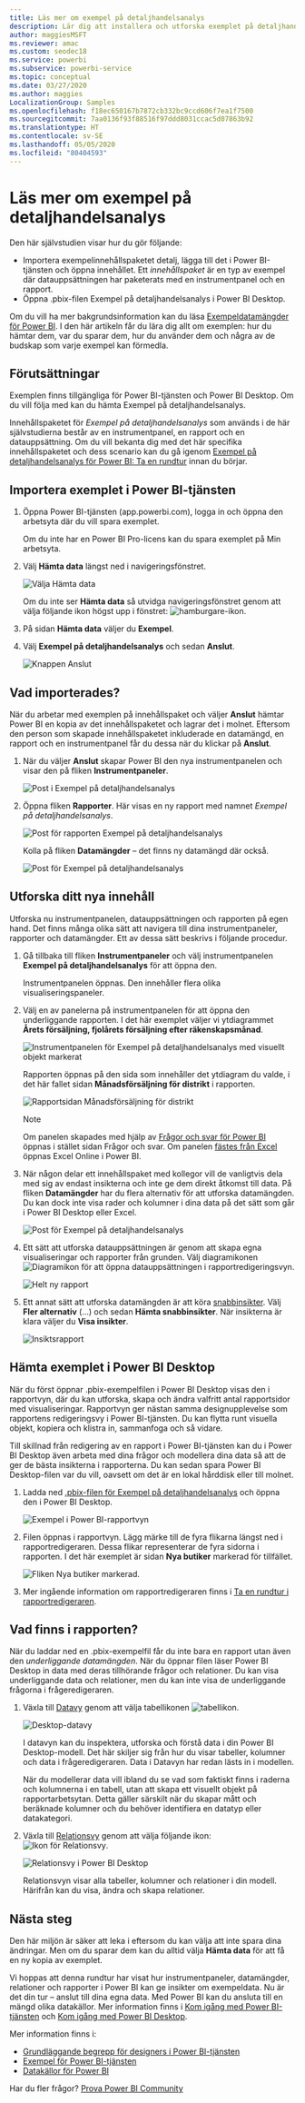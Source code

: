 ```yaml
---
title: Läs mer om exempel på detaljhandelsanalys
description: Lär dig att installera och utforska exemplet på detaljhandelsanalys i Power BI-tjänsten och i Power BI Desktop.
author: maggiesMSFT
ms.reviewer: amac
ms.custom: seodec18
ms.service: powerbi
ms.subservice: powerbi-service
ms.topic: conceptual
ms.date: 03/27/2020
ms.author: maggies
LocalizationGroup: Samples
ms.openlocfilehash: f18ec650167b7872cb332bc9ccd606f7ea1f7500
ms.sourcegitcommit: 7aa0136f93f88516f97ddd8031ccac5d07863b92
ms.translationtype: HT
ms.contentlocale: sv-SE
ms.lasthandoff: 05/05/2020
ms.locfileid: "80404593"
---
```

# <a name="explore-the-retail-analysis-sample"></a>Läs mer om exempel på detaljhandelsanalys

Den här självstudien visar hur du gör följande: 
- Importera exempelinnehållspaketet detalj, lägga till det i Power BI-tjänsten och öppna innehållet. Ett *innehållspaket* är en typ av exempel där datauppsättningen har paketerats med en instrumentpanel och en rapport. 
- Öppna .pbix-filen Exempel på detaljhandelsanalys i Power BI Desktop.

Om du vill ha mer bakgrundsinformation kan du läsa [Exempeldatamängder för Power BI](sample-datasets.md). I den här artikeln får du lära dig allt om exemplen: hur du hämtar dem, var du sparar dem, hur du använder dem och några av de budskap som varje exempel kan förmedla. 

## <a name="prerequisites"></a>Förutsättningar
Exemplen finns tillgängliga för Power BI-tjänsten och Power BI Desktop. Om du vill följa med kan du hämta Exempel på detaljhandelsanalys.

Innehållspaketet för *Exempel på detaljhandelsanalys* som används i de här självstudierna består av en instrumentpanel, en rapport och en datauppsättning.
Om du vill bekanta dig med det här specifika innehållspaketet och dess scenario kan du gå igenom [Exempel på detaljhandelsanalys för Power BI: Ta en rundtur](sample-retail-analysis.md) innan du börjar.

## <a name="import-the-sample-in-the-power-bi-service"></a>Importera exemplet i Power BI-tjänsten

1. Öppna Power BI-tjänsten (app.powerbi.com), logga in och öppna den arbetsyta där du vill spara exemplet. 

    Om du inte har en Power BI Pro-licens kan du spara exemplet på Min arbetsyta.

2. Välj **Hämta data** längst ned i navigeringsfönstret. 

   ![Välja Hämta data](media/sample-datasets/power-bi-get-data.png)

   Om du inte ser **Hämta data** så utvidga navigeringsfönstret genom att välja följande ikon högst upp i fönstret: ![hamburgare-ikon](media/sample-tutorial-connect-to-the-samples/expand-nav.png).

5. På sidan **Hämta data** väljer du **Exempel**.
   
6. Välj **Exempel på detaljhandelsanalys** och sedan **Anslut**.   
   
   ![Knappen Anslut](media/sample-tutorial-connect-to-the-samples/pbi_retailanalysissampleconnect.png)

## <a name="what-was-imported"></a>Vad importerades?
När du arbetar med exemplen på innehållspaket och väljer **Anslut** hämtar Power BI en kopia av det innehållspaketet och lagrar det i molnet. Eftersom den person som skapade innehållspaketet inkluderade en datamängd, en rapport och en instrumentpanel får du dessa när du klickar på **Anslut**. 

1. När du väljer **Anslut** skapar Power BI den nya instrumentpanelen och visar den på fliken **Instrumentpaneler**. 
   
   ![Post i Exempel på detaljhandelsanalys](media/sample-retail-analysis/retail-entry.png)
2. Öppna fliken **Rapporter**. Här visas en ny rapport med namnet *Exempel på detaljhandelsanalys*.
   
   ![Post för rapporten Exempel på detaljhandelsanalys](media/sample-tutorial-connect-to-the-samples/power-bi-new-report.png)
   
   Kolla på fliken **Datamängder** – det finns ny datamängd där också.
   
   ![Post för Exempel på detaljhandelsanalys](media/sample-tutorial-connect-to-the-samples/power-bi-new-dataset.png)

## <a name="explore-your-new-content"></a>Utforska ditt nya innehåll
Utforska nu instrumentpanelen, datauppsättningen och rapporten på egen hand. Det finns många olika sätt att navigera till dina instrumentpaneler, rapporter och datamängder. Ett av dessa sätt beskrivs i följande procedur.  

1. Gå tillbaka till fliken **Instrumentpaneler** och välj instrumentpanelen **Exempel på detaljhandelsanalys** för att öppna den.       

   Instrumentpanelen öppnas. Den innehåller flera olika visualiseringspaneler.   
 
1. Välj en av panelerna på instrumentpanelen för att öppna den underliggande rapporten. I det här exemplet väljer vi ytdiagrammet **Årets försäljning, fjolårets försäljning efter räkenskapsmånad**.  

   ![Instrumentpanelen för Exempel på detaljhandelsanalys med visuellt objekt markerat](media/sample-tutorial-connect-to-the-samples/power-bi-dashboards2new.png)

   Rapporten öppnas på den sida som innehåller det ytdiagram du valde, i det här fallet sidan **Månadsförsäljning för distrikt** i rapporten.
   
   ![Rapportsidan Månadsförsäljning för distrikt](media/sample-tutorial-connect-to-the-samples/power-bi-report.png)
   
   > [!NOTE]
   > Om panelen skapades med hjälp av [Frågor och svar för Power BI](power-bi-tutorial-q-and-a.md) öppnas i stället sidan Frågor och svar. Om panelen [fästes från Excel](service-dashboard-pin-tile-from-excel.md) öppnas Excel Online i Power BI.
   > 
   > 
1. När någon delar ett innehållspaket med kollegor vill de vanligtvis dela med sig av endast insikterna och inte ge dem direkt åtkomst till data. På fliken **Datamängder** har du flera alternativ för att utforska datamängden. Du kan dock inte visa rader och kolumner i dina data på det sätt som går i Power BI Desktop eller Excel. 
   
   ![Post för Exempel på detaljhandelsanalys](media/sample-tutorial-connect-to-the-samples/power-bi-new-dataset.png)
   
1. Ett sätt att utforska datauppsättningen är genom att skapa egna visualiseringar och rapporter från grunden. Välj diagramikonen ![Diagramikon](media/sample-tutorial-connect-to-the-samples/power-bi-chart-icon4.png) för att öppna datauppsättningen i rapportredigeringsvyn.
     
   ![Helt ny rapport](media/sample-tutorial-connect-to-the-samples/power-bi-report-editing.png)

1. Ett annat sätt att utforska datamängden är att köra [snabbinsikter](consumer/end-user-insights.md). Välj **Fler alternativ** (…) och sedan **Hämta snabbinsikter**. När insikterna är klara väljer du **Visa insikter**.
     
    ![Insiktsrapport](media/sample-tutorial-connect-to-the-samples/power-bi-insights.png)

## <a name="download-the-sample-in-power-bi-desktop"></a>Hämta exemplet i Power BI Desktop 
När du först öppnar .pbix-exempelfilen i Power BI Desktop visas den i rapportvyn, där du kan utforska, skapa och ändra valfritt antal rapportsidor med visualiseringar. Rapportvyn ger nästan samma designupplevelse som rapportens redigeringsvy i Power BI-tjänsten. Du kan flytta runt visuella objekt, kopiera och klistra in, sammanfoga och så vidare. 

Till skillnad från redigering av en rapport i Power BI-tjänsten kan du i Power BI Desktop även arbeta med dina frågor och modellera dina data så att de ger de bästa insikterna i rapporterna. Du kan sedan spara Power BI Desktop-filen var du vill, oavsett om det är en lokal hårddisk eller till molnet.

1. Ladda ned [.pbix-filen för Exempel på detaljhandelsanalys](https://download.microsoft.com/download/9/6/D/96DDC2FF-2568-491D-AAFA-AFDD6F763AE3/Retail%20Analysis%20Sample%20PBIX.pbix) och öppna den i Power BI Desktop. 

    ![Exempel i Power BI-rapportvyn](media/sample-tutorial-connect-to-the-samples/power-bi-samples-desktop.png)

1. Filen öppnas i rapportvyn. Lägg märke till de fyra flikarna längst ned i rapportredigeraren. Dessa flikar representerar de fyra sidorna i rapporten. I det här exemplet är sidan **Nya butiker** markerad för tillfället. 

    ![Fliken Nya butiker markerad](media/sample-tutorial-connect-to-the-samples/power-bi-sample-tabs.png).

1. Mer ingående information om rapportredigeraren finns i [Ta en rundtur i rapportredigeraren](service-the-report-editor-take-a-tour.md).

## <a name="whats-in-your-report"></a>Vad finns i rapporten?
När du laddar ned en .pbix-exempelfil får du inte bara en rapport utan även den *underliggande datamängden*. När du öppnar filen läser Power BI Desktop in data med deras tillhörande frågor och relationer. Du kan visa underliggande data och relationer, men du kan inte visa de underliggande frågorna i frågeredigeraren.


1. Växla till [Datavy](desktop-data-view.md) genom att välja tabellikonen ![tabellikon](media/sample-tutorial-connect-to-the-samples/power-bi-data-icon.png).
 
    ![Desktop-datavy](media/sample-tutorial-connect-to-the-samples/power-bi-desktop-sample-data.png)

    I datavyn kan du inspektera, utforska och förstå data i din Power BI Desktop-modell. Det här skiljer sig från hur du visar tabeller, kolumner och data i frågeredigeraren. Data i Datavyn har redan lästs in i modellen.

    När du modellerar data vill ibland du se vad som faktiskt finns i raderna och kolumnerna i en tabell, utan att skapa ett visuellt objekt på rapportarbetsytan. Detta gäller särskilt när du skapar mått och beräknade kolumner och du behöver identifiera en datatyp eller datakategori.

1. Växla till [Relationsvy](desktop-relationship-view.md) genom att välja följande ikon: ![Ikon för Relationsvy](media/sample-tutorial-connect-to-the-samples/power-bi-desktop-relationship-icon.png).
 
    ![Relationsvy i Power BI Desktop](media/sample-tutorial-connect-to-the-samples/power-bi-relationships.png)

    Relationsvyn visar alla tabeller, kolumner och relationer i din modell. Härifrån kan du visa, ändra och skapa relationer.

## <a name="next-steps"></a>Nästa steg
Den här miljön är säker att leka i eftersom du kan välja att inte spara dina ändringar. Men om du sparar dem kan du alltid välja **Hämta data** för att få en ny kopia av exemplet.

Vi hoppas att denna rundtur har visat hur instrumentpaneler, datamängder, relationer och rapporter i Power BI kan ge insikter om exempeldata. Nu är det din tur – anslut till dina egna data. Med Power BI kan du ansluta till en mängd olika datakällor. Mer information finns i [Kom igång med Power BI-tjänsten](service-get-started.md) och [Kom igång med Power BI Desktop](desktop-getting-started.md).  

Mer information finns i:  
- [Grundläggande begrepp för designers i Power BI-tjänsten](service-basic-concepts.md)
- [Exempel för Power BI-tjänsten](sample-datasets.md)
- [Datakällor för Power BI](service-get-data.md)

Har du fler frågor? [Prova Power BI Community](https://community.powerbi.com/)
